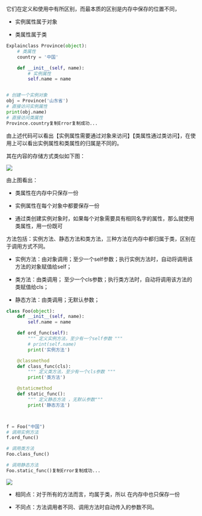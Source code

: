 它们在定义和使用中有所区别，而最本质的区别是内存中保存的位置不同，

- 实例属性属于对象

- 类属性属于类

```python
Explainclass Province(object):
    # 类属性
    country = '中国'

    def __init__(self, name):
        # 实例属性
        self.name = name


# 创建一个实例对象
obj = Province('山东省')
# 直接访问实例属性
print(obj.name)
# 直接访问类属性
Province.country复制Error复制成功...
```

由上述代码可以看出【实例属性需要通过对象来访问】【类属性通过类访问】，在使用上可以看出实例属性和类属性的归属是不同的。

其在内容的存储方式类似如下图：

![](D:/download/youdaonote-pull-master/data/Technology/Python/python重新学习/Python3核心编程/3.面向对象提高/images/WEBRESOURCE01706600557189截图.png)

由上图看出：

- 类属性在内存中只保存一份

- 实例属性在每个对象中都要保存一份

- 通过类创建实例对象时，如果每个对象需要具有相同名字的属性，那么就使用类属性，用一份既可

方法包括：实例方法、静态方法和类方法，三种方法在内存中都归属于类，区别在于调用方式不同。

- 实例方法：由对象调用；至少一个self参数；执行实例方法时，自动将调用该方法的对象赋值给self；

- 类方法：由类调用； 至少一个cls参数；执行类方法时，自动将调用该方法的类赋值给cls；

- 静态方法：由类调用；无默认参数；

```python
class Foo(object):
    def __init__(self, name):
        self.name = name

    def ord_func(self):
        """ 定义实例方法，至少有一个self参数 """
        # print(self.name)
        print('实例方法')

    @classmethod
    def class_func(cls):
        """ 定义类方法，至少有一个cls参数 """
        print('类方法')

    @staticmethod
    def static_func():
        """ 定义静态方法 ，无默认参数"""
        print('静态方法')



f = Foo("中国")
# 调用实例方法
f.ord_func()

# 调用类方法
Foo.class_func()

# 调用静态方法
Foo.static_func()复制Error复制成功...
```

![](D:/download/youdaonote-pull-master/data/Technology/Python/python重新学习/Python3核心编程/3.面向对象提高/images/WEBRESOURCE11706600557244截图.png)

- 相同点：对于所有的方法而言，均属于类，所以 在内存中也只保存一份

- 不同点：方法调用者不同、调用方法时自动传入的参数不同。